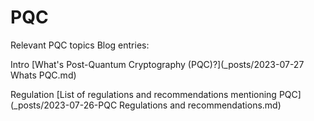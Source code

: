 # PQC 
Relevant PQC topics
Blog entries:  

Intro
[What's Post-Quantum Cryptography (PQC)?](_posts/2023-07-27 Whats PQC.md)

Regulation
[List of regulations and recommendations mentioning PQC](_posts/2023-07-26-PQC Regulations and recommendations.md)
